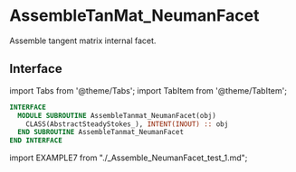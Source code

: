 # AssembleTanMat_NeumanFacet

Assemble tangent matrix internal facet.

## Interface

import Tabs from '@theme/Tabs';
import TabItem from '@theme/TabItem';

<Tabs>
<TabItem value="interface" label="܀ Interface" default>

```fortran
INTERFACE
  MODULE SUBROUTINE AssembleTanmat_NeumanFacet(obj)
    CLASS(AbstractSteadyStokes_), INTENT(INOUT) :: obj
  END SUBROUTINE AssembleTanmat_NeumanFacet
END INTERFACE
```

</TabItem>

<TabItem value="example" label="️܀ See example">

import EXAMPLE7 from "./_Assemble_NeumanFacet_test_1.md";

<EXAMPLE7 />

</TabItem>

<TabItem value="close" label="↢ ">

</TabItem>
</Tabs>
